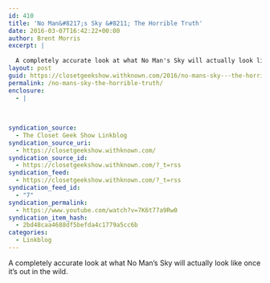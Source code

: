```yaml
---
id: 410
title: 'No Man&#8217;s Sky &#8211; The Horrible Truth'
date: 2016-03-07T16:42:22+00:00
author: Brent Morris
excerpt: |
  
  A completely accurate look at what No Man's Sky will actually look like once it's out in the wild.
layout: post
guid: https://closetgeekshow.withknown.com/2016/no-mans-sky---the-horrible-truth
permalink: /no-mans-sky-the-horrible-truth/
enclosure:
  - |
    
    
    
syndication_source:
  - The Closet Geek Show Linkblog
syndication_source_uri:
  - https://closetgeekshow.withknown.com/
syndication_source_id:
  - https://closetgeekshow.withknown.com/?_t=rss
syndication_feed:
  - https://closetgeekshow.withknown.com/?_t=rss
syndication_feed_id:
  - "7"
syndication_permalink:
  - https://www.youtube.com/watch?v=7K6t77a9Rw0
syndication_item_hash:
  - 2bd48caa4688df5befda4c1779a5cc6b
categories:
  - Linkblog
---
```

<div class="known-bookmark">
  <p>
    A completely accurate look at what No Man&#8217;s Sky will actually look like once it&#8217;s out in the wild.
  </p>
</div>

<div>
</div>